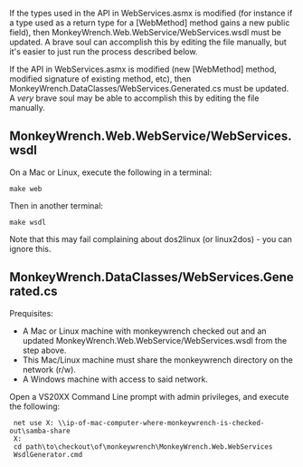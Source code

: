 If the types used in the API in WebServices.asmx is modified (for instance if a type used as
a return type for a [WebMethod] method gains a new public field), then 
MonkeyWrench.Web.WebService/WebServices.wsdl must be updated. A brave soul can accomplish this
by editing the file manually, but it's easier to just run the process described below.

If the API in WebServices.asmx is modified (new [WebMethod] method,
modified signature of existing method, etc), then MonkeyWrench.DataClasses/WebServices.Generated.cs
must be updated. A *very* brave soul may be able to accomplish this by editing the file
manually.

MonkeyWrench.Web.WebService/WebServices.wsdl
--------------------------------------------

On a Mac or Linux, execute the following in a terminal:

    make web

Then in another terminal:

    make wsdl

Note that this may fail complaining about dos2linux (or linux2dos) - you can ignore this.

MonkeyWrench.DataClasses/WebServices.Generated.cs
-------------------------------------------------

Prequisites:
* A Mac or Linux machine with monkeywrench checked out and an updated 
  MonkeyWrench.Web.WebService/WebServices.wsdl from the step above.
* This Mac/Linux machine must share the monkeywrench directory on the network (r/w).
* A Windows machine with access to said network.

Open a VS20XX Command Line prompt with admin privileges, and execute the following:

     net use X: \\ip-of-mac-computer-where-monkeywrench-is-checked-out\samba-share
     X:
     cd path\to\checkout\of\monkeywrench\MonkeyWrench.Web.WebServices
     WsdlGenerator.cmd
